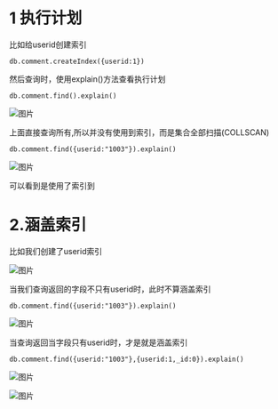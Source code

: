 # 1 执行计划

比如给userid创建索引

```plain
db.comment.createIndex({userid:1})
```
然后查询时，使用explain()方法查看执行计划

```plain
db.comment.find().explain()
```
![图片](https://uploader.shimo.im/f/c30C0pRrJ6kZrCsd.png!thumbnail?fileGuid=Dpv8WxqVyQcCw38Q)

上面直接查询所有,所以并没有使用到索引，而是集合全部扫描(COLLSCAN)

```plain
db.comment.find({userid:"1003"}).explain()
```
![图片](https://uploader.shimo.im/f/eELLfAfGku9btloo.png!thumbnail?fileGuid=Dpv8WxqVyQcCw38Q)

可以看到是使用了索引到




# 2.涵盖索引

比如我们创建了userid索引

![图片](https://uploader.shimo.im/f/kER6ok6XI2mu1P11.png!thumbnail?fileGuid=Dpv8WxqVyQcCw38Q)

当我们查询返回的字段不只有userid时，此时不算涵盖索引

```plain
db.comment.find({userid:"1003"}).explain()
```
![图片](https://uploader.shimo.im/f/W2uKwSq2HNge27HV.png!thumbnail?fileGuid=Dpv8WxqVyQcCw38Q)

当查询返回当字段只有userid时，才是就是涵盖索引

```plain
db.comment.find({userid:"1003"},{userid:1,_id:0}).explain()
```
![图片](https://uploader.shimo.im/f/Hi2RwreSlWMNUTwf.png!thumbnail?fileGuid=Dpv8WxqVyQcCw38Q)

![图片](https://uploader.shimo.im/f/gpeMYRH7AVftXnRB.png!thumbnail?fileGuid=Dpv8WxqVyQcCw38Q)










